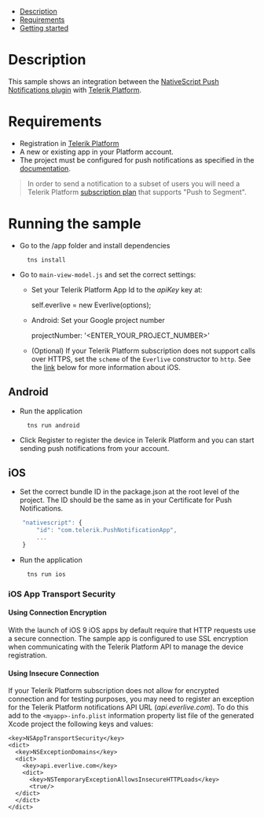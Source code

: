 - [Description](#description)
- [Requirements](#requirements)
- [Getting started](#getting-started)

# Description

This sample shows an integration between the [NativeScript Push Notifications plugin](https://github.com/NativeScript/push-plugin) with [Telerik Platform](http://www.telerik.com/platform). 

# Requirements

   * Registration in [Telerik Platform](https://platform.telerik.com)
   * A new or existing app in your Platform account.
   * The project must be configured for push notifications as specified in the [documentation](http://docs.telerik.com/platform/backend-services/features/push-notifications/setup).

> In order to send a notification to a subset of users you will need a Telerik Platform [subscription plan](http://www.telerik.com/purchase/platform) that supports "Push to Segment".

# Running the sample

- Go to the /app folder and install dependencies

		tns install 	

- Go to `main-view-model.js` and set the correct settings:
	-	 Set your Telerik Platform App Id to the *apiKey* key at:

			self.everlive = new Everlive(options);
	-	 Android: Set your Google project number
 
			projectNumber: '<ENTER_YOUR_PROJECT_NUMBER>'
	- (Optional) If your Telerik Platform subscription does not support calls over HTTPS, set the `scheme` of the `Everlive` constructor to `http`. See the [link](#iOS-App-Transport-Security) below for more information about iOS.  
	
## Android

- Run the application

		tns run android

- Click Register to register the device in Telerik Platform and you can start sending push notifications from your account.

## iOS

- Set the correct bundle ID in the package.json at the root level of the project. The ID should be the same as in your Certificate for Push Notifications.

```javascript
	"nativescript": {
		"id": "com.telerik.PushNotificationApp",
		...
	}
````

- Run the application

		tns run ios
	  

### iOS App Transport Security 

#### Using Connection Encryption 

With the launch of iOS 9 iOS apps by default require that HTTP requests use a secure connection. The sample app is configured to use SSL encryption when communicating with the Telerik Platform API to manage the device registration. 

#### Using Insecure Connection

If your Telerik Platform subscription does not allow for encrypted connection and for testing purposes, you may need to register an exception for the Telerik Platform notifications API URL (*api.everlive.com*). To do this add to the `<myapp>-info.plist` information property list file of the generated Xcode project the following keys and values:

```
<key>NSAppTransportSecurity</key>
<dict>
  <key>NSExceptionDomains</key>
  <dict>
    <key>api.everlive.com</key>
    <dict>
      <key>NSTemporaryExceptionAllowsInsecureHTTPLoads</key>
      <true/>
  </dict>
  </dict>
</dict>
```